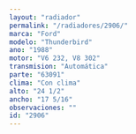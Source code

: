 ```yaml
---
layout: "radiador"
permalink: "/radiadores/2906/"
marca: "Ford"
modelo: "Thunderbird"
ano: "1988"
motor: "V6 232, V8 302"
transmision: "Automática"
parte: "63091"
clima: "Con clima"
alto: "24 1/2"
ancho: "17 5/16"
observaciones: ""
id: "2906"
---
```


